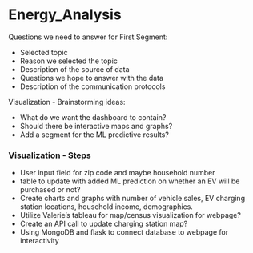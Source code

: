 # Energy_Analysis
Questions we need to answer for First Segment: 
* Selected topic
* Reason we selected the topic
* Description of the source of data
* Questions we hope to answer with the data
* Description of the communication protocols

Visualization - Brainstorming ideas:

* What do we want the dashboard to contain?
* Should there be interactive maps and graphs?
* Add a segment for the ML predictive results?

### Visualization - Steps
* User input field for zip code and maybe household number
* table to update with added ML prediction on whether an EV will be purchased or not?
* Create charts and graphs with number of vehicle sales, EV charging station locations, household income, demographics.
* Utilize Valerie’s tableau for map/census visualization for webpage?
* Create an API call to update charging station map?
* Using MongoDB and flask to connect database to webpage for interactivity